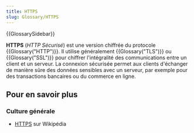 ```yaml
---
title: HTTPS
slug: Glossary/HTTPS
---
```


{{GlossarySidebar}}

**HTTPS** (_HTTP Sécurisé_) est une version chiffrée du protocole {{Glossary("HTTP")}}. Il utilise généralement {{Glossary("TLS")}} ou {{Glossary("SSL")}} pour chiffrer l'intégralité des communications entre un client et un serveur. La connexion sécurisée permet aux clients d'échanger de manière sûre des données sensibles avec un serveur, par exemple pour des transactions bancaires ou du commerce en ligne.

## Pour en savoir plus

### Culture générale

- [HTTPS](https://fr.wikipedia.org/wiki/HyperText_Transfer_Protocol_Secure) sur Wikipédia
